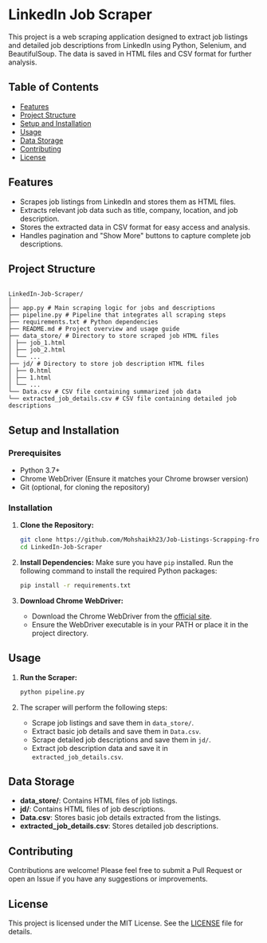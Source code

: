 # LinkedIn Job Scraper

This project is a web scraping application designed to extract job listings and detailed job descriptions from LinkedIn using Python, Selenium, and BeautifulSoup. The data is saved in HTML files and CSV format for further analysis.

## Table of Contents

- [Features](#features)
- [Project Structure](#project-structure)
- [Setup and Installation](#setup-and-installation)
- [Usage](#usage)
- [Data Storage](#data-storage)
- [Contributing](#contributing)
- [License](#license)

## Features

- Scrapes job listings from LinkedIn and stores them as HTML files.
- Extracts relevant job data such as title, company, location, and job description.
- Stores the extracted data in CSV format for easy access and analysis.
- Handles pagination and "Show More" buttons to capture complete job descriptions.

## Project Structure

```

LinkedIn-Job-Scraper/
│
├── app.py # Main scraping logic for jobs and descriptions
├── pipeline.py # Pipeline that integrates all scraping steps
├── requirements.txt # Python dependencies
├── README.md # Project overview and usage guide
├── data_store/ # Directory to store scraped job HTML files
│ ├── job_1.html
│ ├── job_2.html
│ └── ...
├── jd/ # Directory to store job description HTML files
│ ├── 0.html
│ ├── 1.html
│ └── ...
└── Data.csv # CSV file containing summarized job data
└── extracted_job_details.csv # CSV file containing detailed job descriptions

```

## Setup and Installation

### Prerequisites

- Python 3.7+
- Chrome WebDriver (Ensure it matches your Chrome browser version)
- Git (optional, for cloning the repository)

### Installation

1. **Clone the Repository:**

   ```bash
   git clone https://github.com/Mohshaikh23/Job-Listings-Scrapping-from-Job-Portals.git
   cd LinkedIn-Job-Scraper
   ```

2. **Install Dependencies:**
   Make sure you have `pip` installed. Run the following command to install the required Python packages:

   ```bash
   pip install -r requirements.txt
   ```

3. **Download Chrome WebDriver:**
   - Download the Chrome WebDriver from the [official site](https://sites.google.com/a/chromium.org/chromedriver/).
   - Ensure the WebDriver executable is in your PATH or place it in the project directory.

## Usage

1. **Run the Scraper:**

   ```bash
   python pipeline.py
   ```

2. The scraper will perform the following steps:
   - Scrape job listings and save them in `data_store/`.
   - Extract basic job details and save them in `Data.csv`.
   - Scrape detailed job descriptions and save them in `jd/`.
   - Extract job description data and save it in `extracted_job_details.csv`.

## Data Storage

- **data_store/**: Contains HTML files of job listings.
- **jd/**: Contains HTML files of job descriptions.
- **Data.csv**: Stores basic job details extracted from the listings.
- **extracted_job_details.csv**: Stores detailed job descriptions.

## Contributing

Contributions are welcome! Please feel free to submit a Pull Request or open an Issue if you have any suggestions or improvements.

## License

This project is licensed under the MIT License. See the [LICENSE](LICENSE) file for details.

```

```
